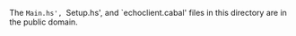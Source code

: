 The `Main.hs', `Setup.hs', and `echoclient.cabal' files in this directory are in
the public domain.
